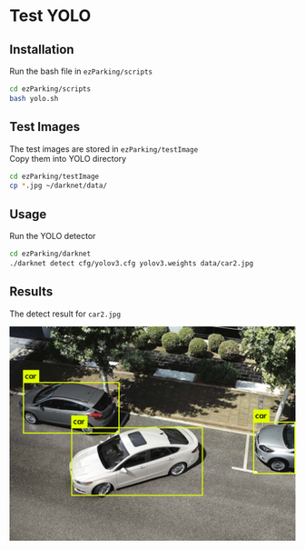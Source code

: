 # Test YOLO

## Installation

Run the bash file in `ezParking/scripts`

```bash
cd ezParking/scripts
bash yolo.sh
```

## Test Images

The test images are stored in `ezParking/testImage` <br />
Copy them into YOLO directory

```bash
cd ezParking/testImage
cp *.jpg ~/darknet/data/
```

## Usage

Run the YOLO detector

```bash
cd ezParking/darknet
./darknet detect cfg/yolov3.cfg yolov3.weights data/car2.jpg
```

## Results

The detect result for `car2.jpg`

![image](https://github.com/gagachang/ezParking/blob/master/testImage/car2-result.png)
